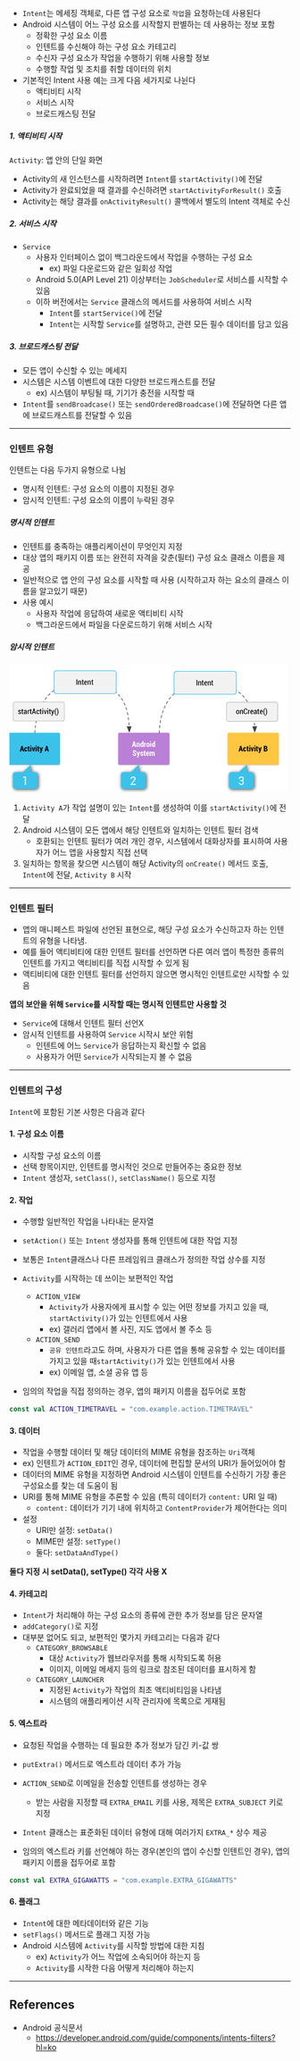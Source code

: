 - `Intent`는 메세징 객체로, 다른 앱 구성 요소로 `작업`을 요청하는데 사용된다
- Android 시스템이 어느 구성 요소를 시작할지 판별하는 데 사용하는 정보 포함
	- 정확한 구성 요소 이름
	- 인텐트를 수신해야 하는 구성 요소 카테고리
	- 수신자 구성 요소가 작업을 수행하기 위해 사용할 정보
	- 수행할 작업 및 조치를 취할 데이터의 위치
- 기본적인 Intent 사용 예는 크게 다음 세가지로 나뉜다
	- 액티비티 시작
	- 서비스 시작
	- 브로드캐스팅 전달

##### 1. 액티비티 시작
`Activity`: 앱 안의 단일 화면

- Activity의 새 인스턴스를 시작하려면 `Intent`를 `startActivity()`에 전달
- Activity가 완료되었을 때 결과를 수신하려면 `startActivityForResult()` 호출
- Activity는 해당 결과를 `onActivityResult()` 콜백에서 별도의 Intent 객체로 수신

##### 2. 서비스 시작
- `Service`
	- 사용자 인터페이스 없이 백그라운드에서 작업을 수행하는 구성 요소 
		- ex) 파일 다운로드와 같은 일회성 작업
	- Android 5.0(API Level 21) 이상부터는 `JobScheduler`로 서비스를 시작할 수 있음
	- 이하 버전에서는 `Service` 클래스의 메서드를 사용하여 서비스 시작
		- `Intent`를 `startService()`에 전달
		- `Intent`는 시작할 `Service`를 설명하고, 관련 모든 필수 데이터를 담고 있음

##### 3. 브로드캐스팅 전달
- 모든 앱이 수신할 수 있는 메세지
- 시스템은 시스템 이벤트에 대한 다양한 브로드캐스트를 전달
	- ex) 시스템이 부팅될 때, 기기가 충전을 시작할 때
- `Intent`를 `sendBroadcase()` 또는 `sendOrderedBroadcase()`에 전달하면 다른 앱에 브로드캐스트를 전달할 수 있음

---

### 인텐트 유형
인텐트는 다음 두가지 유형으로 나뉨
- 명시적 인텐트: 구성 요소의 이름이 지정된 경우
- 암시적 인텐트: 구성 요소의 이름이 누락된 경우

##### 명시적 인텐트
- 인텐트를 충족하는 애플리케이션이 무엇인지 지정
- 대상 앱의 패키지 이름 또는 완전히 자격을 갖춘(필터) 구성 요소 클래스 이름을 제공
- 일반적으로 앱 안의 구성 요소를 시작할 때 사용 (시작하고자 하는 요소의 클래스 이름을 알고있기 때문)
- 사용 예시
	- 사용자 작업에 응답하여 새로운 액티비티 시작
	- 백그라운드에서 파일을 다운로드하기 위해 서비스 시작

##### 암시적 인텐트

![](images/android/intent.png)

1. `Activity A`가 작업 설명이 있는 `Intent`를 생성하여 이를 `startActivity()`에 전달
2. Android 시스템이 모든 앱에서 해당 인텐트와 일치하는 인텐트 필터 검색
	- 호환되는 인텐트 필터가 여러 개인 경우, 시스템에서 대화상자를 표시하여 사용자가 어느 앱을 사용할지 직접 선택
3. 일치하는 항목을 찾으면 시스템이 해당 Activity의 `onCreate()` 메서드 호출, `Intent`에 전달, `Activity B` 시작

---
### 인텐트 필터
- 앱의 매니페스트 파일에 선언된 표현으로, 해당 구성 요소가 수신하고자 하는 인텐트의 유형을 나타냄. 
- 예를 들어 액티비티에 대한 인텐트 필터를 선언하면 다른 여러 앱이 특정한 종류의 인텐트를 가지고 액티비티를 직접 시작할 수 있게 됨
- 액티비티에 대한 인텐트 필터를 선언하지 않으면 명시적인 인텐트로만 시작할 수 있음

**앱의 보안을 위해 `Service`를 시작할 때는 명시적 인텐트만 사용할 것**
- `Service`에 대해서 인텐트 필터 선언X
- 암시적 인텐트를 사용하여 `Service` 시작시 보안 위험
	- 인텐트에 어느 `Service`가 응답하는지 확신할 수 없음
	- 사용자가 어떤 `Service`가 시작되는지 볼 수 없음

---

### 인텐트의 구성 
`Intent`에 포함된 기본 사항은 다음과 같다 

#### 1. 구성 요소 이름
- 시작할 구성 요소의 이름
- 선택 항목이지만, 인텐트를 명시적인 것으로 만들어주는 중요한 정보
- `Intent` 생성자, `setClass()`, `setClassName()` 등으로 지정

#### 2. 작업
- 수행할 일반적인 작업을 나타내는 문자열
- `setAction()` 또는 `Intent` 생성자를 통해 인텐트에 대한 작업 지정
- 보통은 `Intent`클래스나 다른 프레임워크 클래스가 정의한 작업 상수를 지정
- `Activity`를 시작하는 데 쓰이는 보편적인 작업
	- `ACTION_VIEW`
		- `Activity`가 사용자에게 표시할 수 있는 어떤 정보를 가지고 있을 때, `startActivity()`가 있는 인텐트에서 사용
		- ex) 갤러리 앱에서 볼 사진, 지도 앱에서 볼 주소 등
	- `ACTION_SEND`
		- `공유 인텐트`라고도 하며, 사용자가 다른 앱을 통해 공유할 수 있는 데이터를 가지고 있을 때`startActivity()`가 있는 인텐트에서 사용
		- ex) 이메일 앱, 소셜 공유 앱 등
		
- 임의의 작업을 직접 정의하는 경우, 앱의 패키지 이름을 접두어로 포함
```kotlin
const val ACTION_TIMETRAVEL = "com.example.action.TIMETRAVEL"
```


#### 3. 데이터
- 작업을 수행할 데이터 및 해당 데이터의 MIME 유형을 참조하는 `Uri`객체
- ex) 인텐트가 `ACTION_EDIT`인 경우, 데이터에 편집할 문서의 URI가 들어있어야 함
- 데이터의 MIME 유형을 지정하면 Android 시스템이 인텐트를 수신하기 가장 좋은 구성요소를 찾는 데 도움이 됨
- URI를 통해 MIME 유형을 추론할 수 있음 (특히 데이터가 `content:` URI 일 때)
	- `content:` 데이터가 기기 내에 위치하고 `ContentProvider`가 제어한다는 의미
- 설정
	- URI만 설정: `setData()`
	- MIME만 설정: `setType()`
	- 둘다: `setDataAndType()`

**둘다 지정 시 setData(), setType() 각각 사용 X**


#### 4. 카테고리
- `Intent`가 처리해야 하는 구성 요소의 종류에 관한 추가 정보를 담은 문자열
- `addCategory()`로 지정
- 대부분 없어도 되고, 보편적인 몇가지 카테고리는 다음과 같다
	- `CATEGORY_BROWSABLE`
		- 대상 `Activity`가 웹브라우저를 통해 시작되도록 허용
		- 이미지, 이메일 메세지 등의 링크로 참조된 데이터를 표시하게 함
	- `CATEGORY_LAUNCHER`
		- 지정된 `Activity`가 작업의 최초 액티비티임을 나타냄
		- 시스템의 애플리케이션 시작 관리자에 목록으로 게재됨


#### 5. 엑스트라
- 요청된 작업을 수행하는 데 필요한 추가 정보가 담긴 키-값 쌍
- `putExtra()` 메서드로 엑스트라 데이터 추가 가능
- `ACTION_SEND`로 이메일을 전송할 인텐트를 생성하는 경우
	- 받는 사람을 지정할 때 `EXTRA_EMAIL` 키를 사용, 제목은 `EXTRA_SUBJECT` 키로 지정
- `Intent` 클래스는 표준화된 데이터 유형에 대해 여러가지 `EXTRA_*` 상수 제공

- 임의의 엑스트라 키를 선언해야 하는 경우(본인의 앱이 수신할 인텐트인 경우), 앱의 패키지 이름을 접두어로 포함
```kotlin
const val EXTRA_GIGAWATTS = "com.example.EXTRA_GIGAWATTS"
```


#### 6. 플래그
- `Intent`에 대한 메타데이터와 같은 기능
- `setFlags()` 메서드로 플래그 지정 가능
- Android 시스템에 `Activity`를 시작할 방법에 대한 지침
	- ex) `Activity`가 어느 작업에 소속되어야 하는지 등
	- `Activity`를 시작한 다음 어떻게 처리해야 하는지


---
## References
- Android 공식문서
	- https://developer.android.com/guide/components/intents-filters?hl=ko